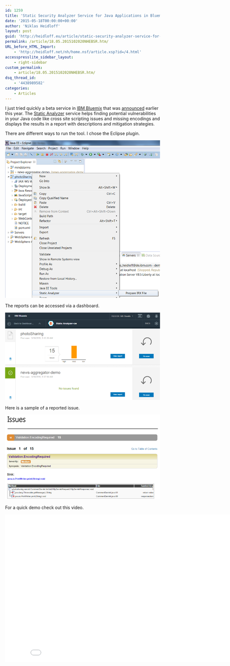 ```yaml
---
id: 1259
title: 'Static Security Analyzer Service for Java Applications in Bluemix'
date: '2015-05-18T00:00:00+00:00'
author: 'Niklas Heidloff'
layout: post
guid: 'http://heidloff.eu/article/static-security-analyzer-service-for-java-applications-in-bluemix/'
permalink: /article/18.05.2015102020NHEBSR.htm/
URL_before_HTML_Import:
    - 'http://heidloff.net/nh/home.nsf/article.xsp?id=/4.html'
accesspresslite_sidebar_layout:
    - right-sidebar
custom_permalink:
    - article/18.05.2015102020NHEBSR.htm/
dsq_thread_id:
    - '4438989582'
categories:
    - Articles
---
```


 I just tried quickly a beta service in [IBM Bluemix](http://bluemix.net/) that was [announced](https://www.ibm.com/developerworks/community/forums/html/topic?id=76763a88-5c95-465d-b439-f0ab8a5b7fd6) earlier this year. The [Static Analyzer](https://www.ng.bluemix.net/docs/services/StaticAnalyzer/index.html) service helps finding potential vulnerabilities in your Java code like cross site scripting issues and missing encodings and displays the results in a report with descriptions and mitigation strategies.

 There are different ways to run the tool. I chose the Eclipse plugin.

![image](/assets/img/2015/05/sascan3.png)

 The reports can be accessed via a dashboard.

![image](/assets/img/2015/05/sascan1.png)

 Here is a sample of a reported issue.

![image](/assets/img/2015/05/sascan2.png)

 For a quick demo check out this video.

<iframe allowfullscreen="" frameborder="0" height="480" src="//www.youtube.com/embed/ZKP86MkDmSg" width="853"></iframe>